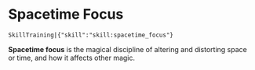 # Spacetime Focus

`SkillTraining|{"skill":"skill:spacetime_focus"}`

**Spacetime focus** is the magical discipline of altering and distorting space or time, and how it affects other magic.
